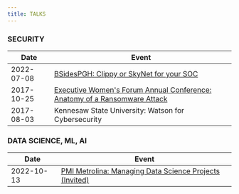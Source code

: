 ```yaml
---
title: TALKS
---
```


### SECURITY
| Date  | Event | 
| ----- | -------- |
| 2022-07-08     | [BSidesPGH: Clippy or SkyNet for your SOC](https://youtu.be/Z3rMc0N2drc)     |
| 2017-10-25 | [Executive Women's Forum Annual Conference: Anatomy of a Ransomware Attack](https://ewf2017.sched.com/event/BcYf/anatomy-of-a-ransomware-attack) |
| 2017-08-03     |  Kennesaw State University: Watson for Cybersecurity |


### DATA SCIENCE, ML, AI
| Date  | Event | 
| ----- | -------- |
| 2022-10-13   |  [PMI Metrolina: Managing Data Science Projects (Invited)](https://pmi-metrolina.org/calendar?month=9&year=2022)  |
